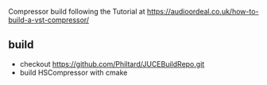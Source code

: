 Compressor build following the Tutorial at https://audioordeal.co.uk/how-to-build-a-vst-compressor/

## build

 - checkout https://github.com/Philtard/JUCEBuildRepo.git
 - build HSCompressor with cmake
